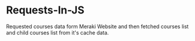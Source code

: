 # Requests-In-JS
Requested courses data form Meraki Website and then fetched courses list and child courses list from it's cache data.
